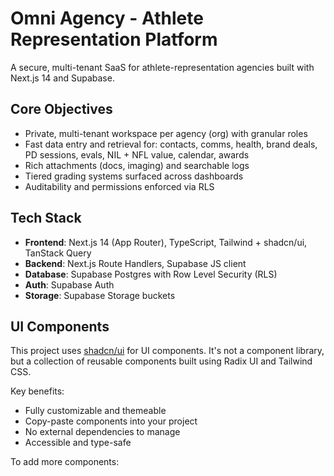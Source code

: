 # Omni Agency - Athlete Representation Platform

A secure, multi-tenant SaaS for athlete-representation agencies built with Next.js 14 and Supabase.

## Core Objectives

* Private, multi-tenant workspace per agency (org) with granular roles
* Fast data entry and retrieval for: contacts, comms, health, brand deals, PD sessions, evals, NIL + NFL value, calendar, awards
* Rich attachments (docs, imaging) and searchable logs
* Tiered grading systems surfaced across dashboards
* Auditability and permissions enforced via RLS

## Tech Stack

* **Frontend**: Next.js 14 (App Router), TypeScript, Tailwind + shadcn/ui, TanStack Query
* **Backend**: Next.js Route Handlers, Supabase JS client
* **Database**: Supabase Postgres with Row Level Security (RLS)
* **Auth**: Supabase Auth
* **Storage**: Supabase Storage buckets

## UI Components

This project uses [shadcn/ui](https://ui.shadcn.com/) for UI components. It's not a component library, but a collection of reusable components built using Radix UI and Tailwind CSS.

Key benefits:
- Fully customizable and themeable
- Copy-paste components into your project
- No external dependencies to manage
- Accessible and type-safe

To add more components:
